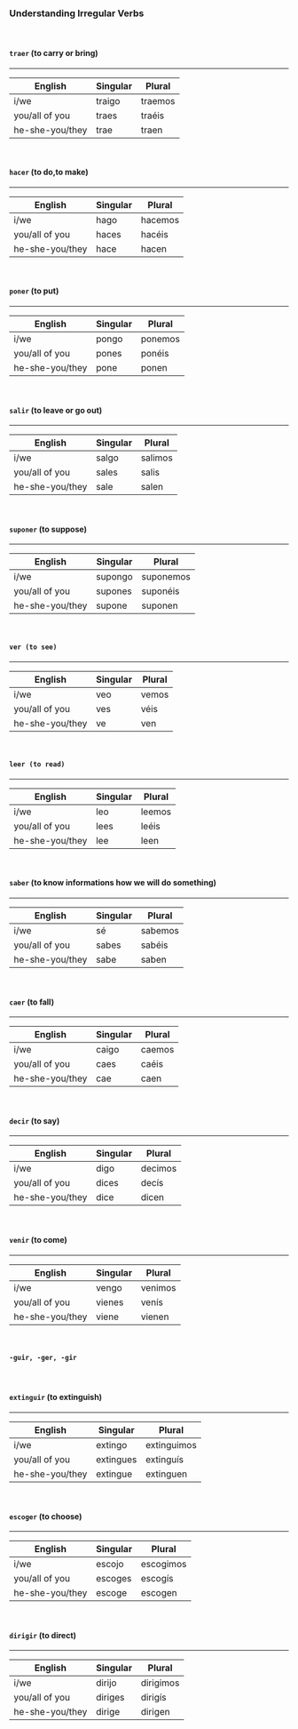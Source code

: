 ### Understanding Irregular Verbs

</br>

#### `traer` (to carry or bring)
-------------

English            | Singular  | Plural
-------------------|---------- | -------------
i/we               | traigo    | traemos
you/all of you     | traes     | traéis
he-she-you/they    | trae      | traen

</br>

#### `hacer` (to do,to make)
-------------

English            | Singular  | Plural
-------------------|---------- | -------------
i/we               | hago      | hacemos
you/all of you     | haces     | hacéis
he-she-you/they    | hace      | hacen

</br>

#### `poner` (to put)
-------------

English            | Singular  | Plural
-------------------|---------- | -------------
i/we               | pongo     | ponemos
you/all of you     | pones     | ponéis
he-she-you/they    | pone      | ponen

</br>

#### `salir` (to leave or go out)
-------------

English            | Singular  | Plural
-------------------|---------- | -------------
i/we               | salgo     | salimos
you/all of you     | sales     | salis
he-she-you/they    | sale      | salen

</br>

#### `suponer` (to suppose)
-------------

English            | Singular  | Plural
-------------------|---------- | -------------
i/we               | supongo     | suponemos
you/all of you     | supones     | suponéis
he-she-you/they    | supone      | suponen


</br> 

#### `ver (to see)`
-------------

English            | Singular  | Plural
-------------------|---------- | -------------
i/we               | veo       | vemos
you/all of you     | ves       | véis
he-she-you/they    | ve        | ven


</br> 

#### `leer (to read)`
-------------

English            | Singular  | Plural
-------------------|---------- | -------------
i/we               | leo       | leemos
you/all of you     | lees      | leéis
he-she-you/they    | lee       | leen

</br>

#### `saber` (to know informations how we will do something)
-------------

English            | Singular  | Plural
-------------------|---------- | -------------
i/we               | sé        | sabemos
you/all of you     | sabes     | sabéis
he-she-you/they    | sabe      | saben

</br>

#### `caer` (to fall)
-------------

English            | Singular  | Plural
-------------------|---------- | -------------
i/we               | caigo     | caemos
you/all of you     | caes      | caéis
he-she-you/they    | cae       | caen


</br>

#### `decir` (to say)
-------------

English            | Singular  | Plural
-------------------|---------- | -------------
i/we               | digo      | decimos
you/all of you     | dices     | decís
he-she-you/they    | dice      | dicen

</br>

#### `venir` (to come)
-------------

English            | Singular  | Plural
-------------------|---------- | -------------
i/we               | vengo     | venimos
you/all of you     | vienes    | venís
he-she-you/they    | viene     | vienen


</br>

#### `-guir, -ger, -gir`

</br>

#### `extinguir` (to extinguish)
-------------

English            | Singular  | Plural
-------------------|---------- | -------------
i/we               | extingo   | extinguimos
you/all of you     | extingues | extinguís
he-she-you/they    | extingue  | extinguen


</br>

#### `escoger` (to choose)
-------------

English            | Singular  | Plural
-------------------|---------- | -------------
i/we               | escojo    | escogimos
you/all of you     | escoges   | escogís
he-she-you/they    | escoge    | escogen

</br>

#### `dirigir` (to direct)
-------------

English            | Singular  | Plural
-------------------|---------- | -------------
i/we               | dirijo    | dirigimos
you/all of you     | diriges   | dirigís
he-she-you/they    | dirige    | dirigen
